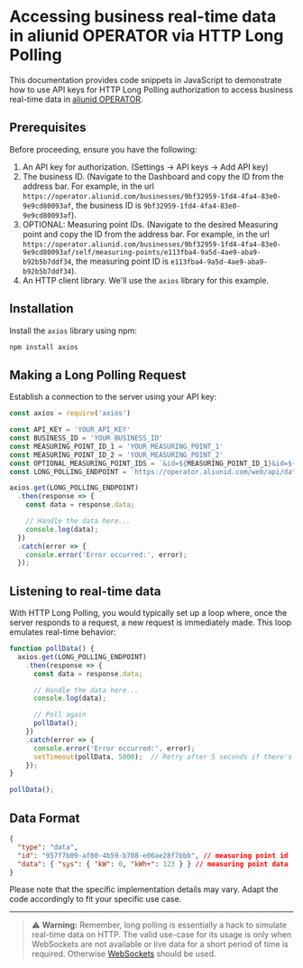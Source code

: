# Accessing business real-time data in aliunid OPERATOR via HTTP Long Polling

This documentation provides code snippets in JavaScript to demonstrate how to use API keys for HTTP Long Polling authorization to access business real-time data in [aliunid OPERATOR](https://operator.aliunid.com/).

## Prerequisites

Before proceeding, ensure you have the following:

1. An API key for authorization. (Settings -> API keys -> Add API key)
2. The business ID. (Navigate to the Dashboard and copy the ID from the address bar. For example, in the url `https://operator.aliunid.com/businesses/9bf32959-1fd4-4fa4-83e0-9e9cd80093af`, the business ID is `9bf32959-1fd4-4fa4-83e0-9e9cd80093af`).
3. OPTIONAL: Measuring point IDs. (Navigate to the desired Measuring point and copy the ID from the address bar. For example, in the url `https://operator.aliunid.com/businesses/9bf32959-1fd4-4fa4-83e0-9e9cd80093af/self/measuring-points/e113fba4-9a5d-4ae9-aba9-b92b5b7ddf34`, the measuring point ID is `e113fba4-9a5d-4ae9-aba9-b92b5b7ddf34`).
4. An HTTP client library. We'll use the `axios` library for this example.

## Installation

Install the `axios` library using npm:

```bash
npm install axios
```

## Making a Long Polling Request

Establish a connection to the server using your API key:

```javascript
const axios = require('axios')

const API_KEY = 'YOUR_API_KEY'
const BUSINESS_ID = 'YOUR_BUSINESS_ID'
const MEASURING_POINT_ID_1 = 'YOUR_MEASURING_POINT_1'
const MEASURING_POINT_ID_2 = 'YOUR_MEASURING_POINT_2'
const OPTIONAL_MEASURING_POINT_IDS = `&id=${MEASURING_POINT_ID_1}&id=${MEASURING_POINT_ID_2}`
const LONG_POLLING_ENDPOINT = `https://operator.aliunid.com/web/api/data-export/v1/businesses/${BUSINESS_ID}/measuring-points/live?apiKey=${YOUR_API_KEY}${OPTIONAL_MEASURING_POINT_IDS}`

axios.get(LONG_POLLING_ENDPOINT)
  .then(response => {
    const data = response.data;

    // Handle the data here...
    console.log(data);
  })
  .catch(error => {
    console.error('Error occurred:', error);
  });
```

## Listening to real-time data 

With HTTP Long Polling, you would typically set up a loop where, once the server responds to a request, a new request is immediately made. This loop emulates real-time behavior:

```javascript
function pollData() {
  axios.get(LONG_POLLING_ENDPOINT)
    .then(response => {
      const data = response.data;

      // Handle the data here...
      console.log(data);

      // Poll again
      pollData();
    })
    .catch(error => {
      console.error('Error occurred:', error);
      setTimeout(pollData, 5000);  // Retry after 5 seconds if there's an error
    });
}

pollData();
```

## Data Format

```json
{
  "type": "data",
  "id": "957f7b09-af00-4b59-b708-e06ae28f7bbb", // measuring point id
  "data": { "sys": { "kW": 0, "kWh+": 123 } } // measuring point data
}
```

Please note that the specific implementation details may vary. Adapt the code accordingly to fit your specific use case.

---

> :warning: **Warning:** Remember, long polling is essentially a hack to simulate real-time data on HTTP. The valid use-case for its usage is only when WebSockets are not available or live data for a short period of time is required. Otherwise [WebSockets](./real-time-websocket.md) should be used.
